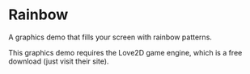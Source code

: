 # Rainbow
 A graphics demo that fills your screen with rainbow patterns.

This graphics demo requires the Love2D game engine, which is a free download (just visit their site).